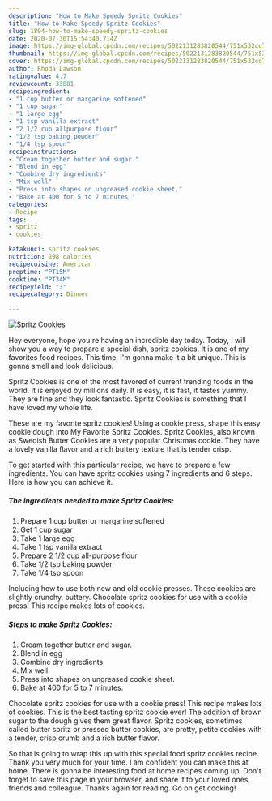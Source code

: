 ```yaml
---
description: "How to Make Speedy Spritz Cookies"
title: "How to Make Speedy Spritz Cookies"
slug: 1894-how-to-make-speedy-spritz-cookies
date: 2020-07-30T15:54:40.714Z
image: https://img-global.cpcdn.com/recipes/5022131283820544/751x532cq70/spritz-cookies-recipe-main-photo.jpg
thumbnail: https://img-global.cpcdn.com/recipes/5022131283820544/751x532cq70/spritz-cookies-recipe-main-photo.jpg
cover: https://img-global.cpcdn.com/recipes/5022131283820544/751x532cq70/spritz-cookies-recipe-main-photo.jpg
author: Rhoda Lawson
ratingvalue: 4.7
reviewcount: 33881
recipeingredient:
- "1 cup butter or margarine softened"
- "1 cup sugar"
- "1 large egg"
- "1 tsp vanilla extract"
- "2 1/2 cup allpurpose flour"
- "1/2 tsp baking powder"
- "1/4 tsp spoon"
recipeinstructions:
- "Cream together butter and sugar."
- "Blend in egg"
- "Combine dry ingredients"
- "Mix well"
- "Press into shapes on ungreased cookie sheet."
- "Bake at 400 for 5 to 7 minutes."
categories:
- Recipe
tags:
- spritz
- cookies

katakunci: spritz cookies 
nutrition: 298 calories
recipecuisine: American
preptime: "PT15M"
cooktime: "PT34M"
recipeyield: "3"
recipecategory: Dinner

---
```



![Spritz Cookies](https://img-global.cpcdn.com/recipes/5022131283820544/751x532cq70/spritz-cookies-recipe-main-photo.jpg)

Hey everyone, hope you're having an incredible day today. Today, I will show you a way to prepare a special dish, spritz cookies. It is one of my favorites food recipes. This time, I'm gonna make it a bit unique. This is gonna smell and look delicious.

Spritz Cookies is one of the most favored of current trending foods in the world. It is enjoyed by millions daily. It is easy, it is fast, it tastes yummy. They are fine and they look fantastic. Spritz Cookies is something that I have loved my whole life.

These are my favorite spritz cookies! Using a cookie press, shape this easy cookie dough into My Favorite Spritz Cookies. Spritz Cookies, also known as Swedish Butter Cookies are a very popular Christmas cookie. They have a lovely vanilla flavor and a rich buttery texture that is tender crisp.


To get started with this particular recipe, we have to prepare a few ingredients. You can have spritz cookies using 7 ingredients and 6 steps. Here is how you can achieve it.

<!--inarticleads1-->

##### The ingredients needed to make Spritz Cookies:

1. Prepare 1 cup butter or margarine softened
1. Get 1 cup sugar
1. Take 1 large egg
1. Take 1 tsp vanilla extract
1. Prepare 2 1/2 cup all-purpose flour
1. Take 1/2 tsp baking powder
1. Take 1/4 tsp spoon


Including how to use both new and old cookie presses. These cookies are slightly crunchy, buttery. Chocolate spritz cookies for use with a cookie press! This recipe makes lots of cookies. 

<!--inarticleads2-->

##### Steps to make Spritz Cookies:

1. Cream together butter and sugar.
1. Blend in egg
1. Combine dry ingredients
1. Mix well
1. Press into shapes on ungreased cookie sheet.
1. Bake at 400 for 5 to 7 minutes.


Chocolate spritz cookies for use with a cookie press! This recipe makes lots of cookies. This is the best tasting spritz cookie ever! The addition of brown sugar to the dough gives them great flavor. Spritz cookies, sometimes called butter spritz or pressed butter cookies, are pretty, petite cookies with a tender, crisp crumb and a rich butter flavor. 

So that is going to wrap this up with this special food spritz cookies recipe. Thank you very much for your time. I am confident you can make this at home. There is gonna be interesting food at home recipes coming up. Don't forget to save this page in your browser, and share it to your loved ones, friends and colleague. Thanks again for reading. Go on get cooking!
